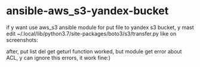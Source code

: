 # ansible-aws_s3-yandex-bucket
if y want use aws_s3 ansible module for put file to yandex s3 bucket, y mast edit ~/.local/lib/python3.7/site-packages/boto3/s3/transfer.py
like on screenshots:

after, put list del get geturl function worked, but module get error about ACL, y can ignore this errors, it work fine:)
